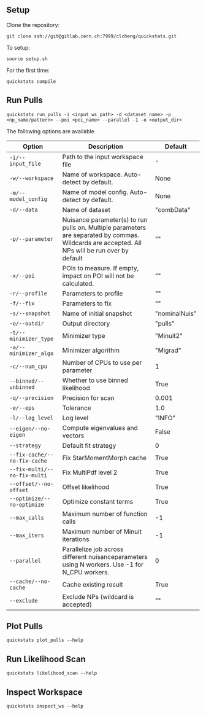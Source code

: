 ## Setup

Clone the repository:
```
git clone ssh://git@gitlab.cern.ch:7999/clcheng/quickstats.git
```

To setup:
```
source setup.sh
```

For the first time:
```
quickstats compile
```

## Run Pulls
```
quickstats run_pulls -i <input_ws_path> -d <dataset_name> -p <np_name/pattern> --poi <poi_name> --parallel -1 -o <output_dir>
```

The following options are available

| **Option** | **Description** | **Default** |
| ---------- | ---------- | ----------- | 
| `-i/--input_file` | Path to the input workspace file | - |
| `-w/--workspace` | Name of workspace. Auto-detect by default. | None |
| `-m/--model_config` | Name of model config. Auto-detect by default. | None |
| `-d/--data` | Name of dataset | "combData" |
| `-p/--parameter` | Nuisance parameter(s) to run pulls on. Multiple parameters are separated by commas. Wildcards are accepted. All NPs will be run over by default| "" |
| `-x/--poi` | POIs to measure. If empty, impact on POI will not be calculated. | "" |
| `-r/--profile` | Parameters to profile | "" |
| `-f/--fix` | Parameters to fix | "" |
| `-s/--snapshot` | Name of initial snapshot | "nominalNuis" |
| `-o/--outdir` | Output directory | "pulls" |
| `-t/--minimizer_type` | Minimizer type | "Minuit2" |
| `-a/--minimizer_algo` | Minimizer algorithm | "Migrad" |
| `-c/--num_cpu` | Number of CPUs to use per parameter | 1 |
| `--binned/--unbinned` | Whether to use binned likelihood | True |
| `-q/--precision` | Precision for scan | 0.001 |
| `-e/--eps` | Tolerance | 1.0 |
| `-l/--log_level` | Log level | "INFO" |
| `--eigen/--no-eigen` | Compute eigenvalues and vectors | False |
| `--strategy`  | Default fit strategy | 0 |
| `--fix-cache/--no-fix-cache` | Fix StarMomentMorph cache | True |
| `--fix-multi/--no-fix-multi` |  Fix MultiPdf level 2 | True |
| `--offset/--no-offset` | Offset likelihood | True |
| `--optimize/--no-optimize` | Optimize constant terms | True |
| `--max_calls` | Maximum number of function calls | -1 |
| `--max_iters` | Maximum number of Minuit iterations | -1 |
| `--parallel` | Parallelize job across different nuisanceparameters using N workers. Use -1 for N_CPU workers. | 0 |
| `--cache/--no-cache` | Cache existing result | True |
| `--exclude` | Exclude NPs (wildcard is accepted) | "" |

## Plot Pulls

```
quickstats plot_pulls --help
```

## Run Likelihood Scan

```
quickstats likelihood_scan --help
```

## Inspect Workspace

```
quickstats inspect_ws --help
```
